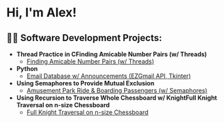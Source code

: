 <h1>Hi, I'm Alex!</h1>

<h2>👨‍💻 Software Development Projects:</h2>

- <b>Thread Practice in CFinding Amicable Number Pairs (w/ Threads)</b>
  - [Finding Amicable Number Pairs (w/ Threads)](https://github.com/joshmadakor1/Algorithms-Practice)
- <b>Python</b>
  - [Email Database w/ Announcements (EZGmail API, Tkinter)](https://github.com/joshmadakor1/Package-Delivery-Pathfinding-Algorithm)
- <b>Using Semaphores to Provide Mutual Exclusion</b>
  - [Amusement Park Ride & Boarding Passengers (w/ Semaphores)](https://github.com/joshmadakor1/Sentinel-Lab)
- <b>Using Recursion to Traverse Whole Chessboard w/ KnightFull Knight Traversal on n-size Chessboard</b>
  - [Full Knight Traversal on n-size Chessboard](https://github.com/joshmadakor1/Sentinel-Lab)

<!--
**axelauda/axelauda** is a ✨ _special_ ✨ repository because its `README.md` (this file) appears on your GitHub profile.

Here are some ideas to get you started:

- 🔭 I’m currently working on ...
- 🌱 I’m currently learning ...
- 👯 I’m looking to collaborate on ...
- 🤔 I’m looking for help with ...
- 💬 Ask me about ...
- 📫 How to reach me: ...
- 😄 Pronouns: ...
- ⚡ Fun fact: ...
-->

